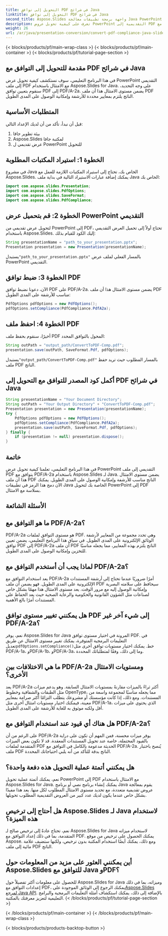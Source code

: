 ```yaml
---
title: التحويل إلى توافق PDF في شرائح Java
linktitle: التحويل إلى توافق PDF في شرائح Java
second_title: Aspose.Slides واجهة برمجة تطبيقات معالجة Java PowerPoint
description: تعرف على كيفية تحويل عروض PowerPoint التقديمية إلى PDF مع التوافق مع PDF/A-2a باستخدام Aspose.Slides لـ Java. اتبع دليلنا خطوة بخطوة مع التعليمات البرمجية المصدر للأرشفة وإمكانية الوصول بسلاسة.
weight: 26
url: /ar/java/presentation-conversion/convert-pdf-compliance-java-slides/
---
```


{< blocks/products/pf/main-wrap-class >}
{< blocks/products/pf/main-container >}
{< blocks/products/pf/tutorial-page-section >}


## مقدمة للتحويل إلى التوافق مع PDF في شرائح Java

في هذا البرنامج التعليمي، سوف نستكشف كيفية تحويل عرض PowerPoint التقديمي إلى ملف PDF مع الامتثال باستخدام Aspose.Slides for Java. على وجه التحديد، سنقوم بتعيين توافق PDF إلى PDF/A-2a. يضمن مستوى الامتثال هذا أن ملف PDF الناتج يلتزم بمعايير محددة للأرشفة وإمكانية الوصول على المدى الطويل.

## المتطلبات الأساسية

قبل أن نبدأ، تأكد من أن لديك الإعداد التالي:

1. بيئة تطوير جافا
2. Aspose.Slides لمكتبة جافا
3. عرض تقديمي ل PowerPoint للتحويل

## الخطوة 1: استيراد المكتبات المطلوبة

في مشروع Java الخاص بك، تحتاج إلى استيراد المكتبات اللازمة للعمل مع Aspose.Slides. يمكنك إضافة عبارات الاستيراد التالية في بداية ملف Java الخاص بك:

```java
import com.aspose.slides.Presentation;
import com.aspose.slides.PdfOptions;
import com.aspose.slides.SaveFormat;
import com.aspose.slides.PdfCompliance;
```

## الخطوة 2: قم بتحميل عرض PowerPoint التقديمي

لتحويل عرض تقديمي من PowerPoint إلى PDF، تحتاج أولاً إلى تحميل العرض التقديمي باستخدام Aspose.Slides. إليك الكود للقيام بذلك:

```java
String presentationName = "path_to_your_presentation.pptx";
Presentation presentation = new Presentation(presentationName);
```

 يستبدل`"path_to_your_presentation.pptx"` بالمسار الفعلي لملف عرض PowerPoint التقديمي.

## الخطوة 3: ضبط توافق PDF

الآن، دعونا نضبط توافق PDF على PDF/A-2a. يضمن مستوى الامتثال هذا أن ملف PDF مناسب للأرشفة على المدى الطويل:

```java
PdfOptions pdfOptions = new PdfOptions();
pdfOptions.setCompliance(PdfCompliance.PdfA2a);
```

## الخطوة 4: احفظ ملف PDF

أخيرًا، سنقوم بحفظ ملف PDF المحول بالتوافق المحدد:

```java
String outPath = "output_path/ConvertToPDF-Comp.pdf";
presentation.save(outPath, SaveFormat.Pdf, pdfOptions);
```

 يستبدل`"output_path/ConvertToPDF-Comp.pdf"` بالمسار المطلوب حيث تريد حفظ ملف PDF الناتج.

## أكمل كود المصدر للتوافق مع التحويل إلى PDF في شرائح Java

```java
String presentationName = "Your Document Directory";
String outPath = "Your Output Directory" + "ConvertToPDF-Comp.pdf";
Presentation presentation = new Presentation(presentationName);
try {
	PdfOptions pdfOptions = new PdfOptions();
	pdfOptions.setCompliance(PdfCompliance.PdfA2a);
	presentation.save(outPath, SaveFormat.Pdf, pdfOptions);
} finally {
	if (presentation != null) presentation.dispose();
}
```

## خاتمة

في هذا البرنامج التعليمي، تعلمنا كيفية تحويل عرض PowerPoint التقديمي إلى ملف PDF يتوافق مع PDF/A-2a باستخدام Aspose.Slides لـ Java. يضمن مستوى الامتثال هذا أن ملف PDF الناتج مناسب للأرشفة وإمكانية الوصول على المدى الطويل. يمكنك الآن دمج هذا الرمز في تطبيقات Java الخاصة بك لتحويل PowerPoint إلى PDF بسلاسة مع الامتثال.

## الأسئلة الشائعة

## ما هو التوافق مع PDF/A-2a؟

PDF/A-2a هو مستوى التوافق لملفات PDF. وهي تحدد مجموعة من المعايير لأرشفة الوثائق الإلكترونية على المدى الطويل. في سياق هذا البرنامج التعليمي، يضمن تعيين توافق PDF إلى PDF/A-2a أن ملف PDF الناتج يلتزم بهذه المعايير، مما يجعله مناسبًا للتخزين وإمكانية الوصول على المدى الطويل.

## لماذا يجب أن أستخدم التوافق مع PDF/A-2a؟

يعد استخدام التوافق مع PDF/A-2a أمرًا ضروريًا عندما تحتاج إلى أرشفة المستندات الإلكترونية على المدى الطويل. فهو يضمن أن ملف PDF سيحافظ على سلامته البصرية وإمكانية الوصول إليه مع مرور الوقت. يعد مستوى الامتثال هذا مهمًا بشكل خاص لصناعات مثل الشؤون القانونية والحكومية والرعاية الصحية حيث يعد الحفاظ على المستندات أمرًا بالغ الأهمية.

## هل يمكنني تغيير مستوى توافق PDF إلى شيء آخر غير PDF/A-2a؟

 نعم، يوفر Aspose.Slides for Java المرونة في اختيار مستوى توافق PDF. في التعليمات البرمجية المتوفرة، يمكنك تغيير مستوى الامتثال عن طريق تعديل`pdfOptions.setCompliance()`خط. يمكنك اختيار مستويات توافق أخرى مثل PDF/A-1a، وPDF/A-1b، وPDF/A-3a، وما إلى ذلك، وفقًا لمتطلباتك المحددة.

## ما هي الاختلافات بين PDF/A-2a ومستويات الامتثال الأخرى؟

يعد PDF/A-2a أكثر ثراءً بالميزات مقارنةً بمستويات الامتثال السابقة. وهو يدعم ميزات مثل الطبقات والشفافية وخطوط OpenType، مما يجعله مناسبًا لمجموعة واسعة من المستندات. ومع ذلك، إذا كانت مؤسستك أو مشروعك يتطلب التزامًا أكثر صرامة بمعايير معينة، فيمكنك اختيار مستويات امتثال أخرى مثل PDF/A-1a، الذي يحتوي على ميزات أقل ولكنه موثوق به للغاية للأرشفة على المدى الطويل.

## هل هناك أي قيود عند استخدام التوافق مع PDF/A-2a؟

على الرغم من أن PDF/A-2a يوفر ميزات محسنة، فمن المهم أن تكون على دراية بالقيود المحتملة، خاصة عند تحويل المستندات المعقدة. قد لا تكون بعض الميزات المتقدمة لملفات PDF الحديثة مدعومة بالكامل في التوافق مع PDF/A-2a. يُنصح باختبار ملف PDF الناتج بدقة للتأكد من أنه يلبي احتياجاتك المحددة.

## هل يمكنني أتمتة عملية التحويل هذه دفعة واحدة؟

نعم، يمكنك أتمتة عملية تحويل PowerPoint إلى PDF مع الامتثال باستخدام Aspose.Slides for Java. يمكنك إنشاء برنامج نصي أو برنامج Java يقوم بمعالجة عروض تقديمية متعددة، مع تحديد مستوى الامتثال المطلوب لكل منها. يعد هذا مفيدًا بشكل خاص عندما يكون لديك عدد كبير من العروض التقديمية المطلوب تحويلها.

## هل أحتاج إلى ترخيص Aspose.Slides لـ Java لاستخدام هذه الميزة؟

نعم، تحتاج عادةً إلى ترخيص صالح لـ Aspose.Slides for Java لاستخدام ميزاته المتقدمة، بما في ذلك إعداد التوافق مع PDF. يمكنك الحصول على ترخيص من موقع Aspose. ومع ذلك، يمكنك أيضًا استخدام المكتبة بدون ترخيص، ولكنها ستضيف علامة مائية إلى ملف PDF الناتج.

## أين يمكنني العثور على مزيد من المعلومات حول Aspose.Slides للتوافق مع Java وPDF؟

 للحصول على معلومات أكثر تفصيلاً حول Aspose.Slides for Java وميزاته، بما في ذلك إعدادات التوافق مع PDF، يمكنك الرجوع إلى الوثائق الموجودة على[Aspose.Slides لمرجع Java API](https://reference.aspose.com/slides/java/). بالإضافة إلى ذلك، يمكنك استكشاف أمثلة التعليمات البرمجية والبرامج التعليمية لتعزيز معرفتك بالمكتبة.
{< /blocks/products/pf/tutorial-page-section >}

{< /blocks/products/pf/main-container >}
{< /blocks/products/pf/main-wrap-class >}

{< blocks/products/products-backtop-button >}
